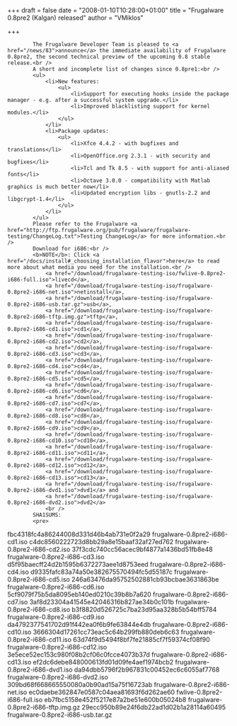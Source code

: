 
+++
draft = false
date = "2008-01-10T10:28:00+01:00"
title = "Frugalware 0.8pre2 (Kalgan) released"
author = "VMiklos"

+++

            The Frugalware Developer Team is pleased to <a href="/news/83">announce</a> the immediate availability of Frugalware 0.8pre2, the second technical preview of the upcoming 0.8 stable release.<br />
            A short and incomplete list of changes since 0.8pre1:<br />
            <ul>
                <li>New features:
                    <ul>
                        <li>Support for executing hooks inside the package manager - e.g. after a successful system upgrade.</li>
                        <li>Improved blacklisting support for kernel modules.</li>
                    </ul>
                </li>
                <li>Package updates:
                    <ul>
                        <li>Xfce 4.4.2 - with bugfixes and translations</li>
                        <li>OpenOffice.org 2.3.1 - with security and bugfixes</li>
                        <li>Tcl and Tk 8.5 - with support for anti-aliased fonts</li>
                        <li>Octave 3.0.0 - compatibility with Matlab graphics is much better now</li>
                        <li>Updated encryption libs - gnutls-2.2 and libgcrypt-1.4</li>
                    </ul>
                </li>
            </ul>
            Please refer to the Frugalware <a href="http://ftp.frugalware.org/pub/frugalware/frugalware-testing/ChangeLog.txt">Testing ChangeLog</a> for more information.<br />
            Download for i686:<br />
            <b>NOTE</b>: Click <a href="/docs/install#_choosing_installation_flavor">here</a> to read more about what media you need for the installation.<br />
                <a href="/download/frugalware-testing-iso/fwlive-0.8pre2-i686-full.iso">livecd</a>,
                <a href="/download/frugalware-testing-iso/frugalware-0.8pre2-i686-net.iso">netinstall</a>,
                <a href="/download/frugalware-testing-iso/frugalware-0.8pre2-i686-usb.tar.gz">usb</a>,
                <a href="/download/frugalware-testing-iso/frugalware-0.8pre2-i686-tftp.img.gz">tftp</a>,
                <a href="/download/frugalware-testing-iso/frugalware-0.8pre2-i686-cd1.iso">cd1</a>,
                <a href="/download/frugalware-testing-iso/frugalware-0.8pre2-i686-cd2.iso">cd2</a>,
                <a href="/download/frugalware-testing-iso/frugalware-0.8pre2-i686-cd3.iso">cd3</a>,
                <a href="/download/frugalware-testing-iso/frugalware-0.8pre2-i686-cd4.iso">cd4</a>,
                <a href="/download/frugalware-testing-iso/frugalware-0.8pre2-i686-cd5.iso">cd5</a>,
                <a href="/download/frugalware-testing-iso/frugalware-0.8pre2-i686-cd6.iso">cd6</a>,
                <a href="/download/frugalware-testing-iso/frugalware-0.8pre2-i686-cd7.iso">cd7</a>,
                <a href="/download/frugalware-testing-iso/frugalware-0.8pre2-i686-cd8.iso">cd8</a>,
                <a href="/download/frugalware-testing-iso/frugalware-0.8pre2-i686-cd9.iso">cd9</a>,
                <a href="/download/frugalware-testing-iso/frugalware-0.8pre2-i686-cd10.iso">cd10</a>,
                <a href="/download/frugalware-testing-iso/frugalware-0.8pre2-i686-cd11.iso">cd11</a>,
                <a href="/download/frugalware-testing-iso/frugalware-0.8pre2-i686-cd12.iso">cd12</a>,
                <a href="/download/frugalware-testing-iso/frugalware-0.8pre2-i686-cd13.iso">cd13</a>,
                <a href="/download/frugalware-testing-iso/frugalware-0.8pre2-i686-dvd1.iso">dvd1</a> and
                <a href="/download/frugalware-testing-iso/frugalware-0.8pre2-i686-dvd2.iso">dvd2</a>
                <br />
            SHA1SUMS:
            <pre>
fbc4318fc4a86244008d331d46b4ab731e0f2a29  frugalware-0.8pre2-i686-cd1.iso
c4dc8560222723d8bb29a8e15baaf32af27ed762  frugalware-0.8pre2-i686-cd2.iso
37f3cdc740cc56acec9bf4877a1436bd51fb8e48  frugalware-0.8pre2-i686-cd3.iso
d5f95baecff24d2b1595b6372273aee1d8753eed  frugalware-0.8pre2-i686-cd4.iso
d9335fafc83a74a50e382675570494fc5d55187c  frugalware-0.8pre2-i686-cd5.iso
246a63476da95752502881cb93bcbae3631863be  frugalware-0.8pre2-i686-cd6.iso
5cf9079f75b5da8095eb140ed0210c39b8b7a620  frugalware-0.8pre2-i686-cd7.iso
3af8d23304a41545e42046316b827ae34b0c101b  frugalware-0.8pre2-i686-cd8.iso
b3f8820d526725c7ba23d95aa328b5b54bff5784  frugalware-0.8pre2-i686-cd9.iso
da4792377541702d91f442ea0f6b9fe63844e4db  frugalware-0.8pre2-i686-cd10.iso
3666304d17261cc73eac5c64b299fb880deb6c63  frugalware-0.8pre2-i686-cd11.iso
63d74f9d5494f8bf7fe21885cf7f59374cf08f90  frugalware-0.8pre2-i686-cd12.iso
3e5ece52ec153c980f08b2cf06c0fcce4073b37d  frugalware-0.8pre2-i686-cd13.iso
ef2dc6debe848000613fd01d09fe4aef1974bcb2  frugalware-0.8pre2-i686-dvd1.iso
da94dbb5796f2b967831c00452ec6c6055af7768  frugalware-0.8pre2-i686-dvd2.iso
309bd68f668665550080a0b90ad15a75f16723ab  frugalware-0.8pre2-i686-net.iso
ec0daebe362847e0587c04aea81693f6d262ae60  fwlive-0.8pre2-i686-full.iso
eb7fbc5158e452f5217e87a2be51e600b05024b8  frugalware-0.8pre2-i686-tftp.img.gz
29ecc950b89e24f6db22ad1d02b1a28114a60495  frugalware-0.8pre2-i686-usb.tar.gz
            </pre>
            
        
